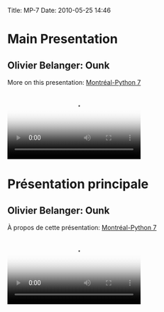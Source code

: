 Title: MP-7
Date: 2010-05-25 14:46

<p>
<!--:en-->

<style>#sidebar { display:none;} #content { width: 740px !important; } </style>
Main Presentation
=================

Olivier Belanger: Ounk
----------------------

More on this presentation: [Montréal-Python 7][]   

<video controls poster="http://montrealpython.org/videos/Montreal-Python-7-Olivier-Belanger-Ounk.jpg">
<source src="http://montrealpython.org/videos/Montreal-Python-7-Olivier-Belanger-Ounk.ogg" type="video/ogg"></source>
<source src="http://montrealpython.org/videos/Montreal-Python-7-Olivier-Belanger-Ounk.mp4" type="video/mp4"></source>
Your browser doesn't support HTML5. Please use the download link. If you
use Safari and want to use a libre format, install the Xiph QuickTime
Component at http://www.xiph.org/quicktime </video> <!--:--><!--:fr-->

<style>#sidebar { display:none;} #content { width: 740px !important; } </style>
Présentation principale
=======================

Olivier Belanger: Ounk
----------------------

À propos de cette présentation: [Montréal-Python 7][]   

<video controls poster="http://montrealpython.org/videos/Montreal-Python-7-Olivier-Belanger-Ounk.jpg">
<source src="http://montrealpython.org/videos/Montreal-Python-7-Olivier-Belanger-Ounk.ogg" type="video/ogg"></source>
<source src="http://montrealpython.org/videos/Montreal-Python-7-Olivier-Belanger-Ounk.mp4" type="video/mp4"></source>
Your browser doesn't support HTML5. Please use the download link. If you
use Safari and want to use a libre format, install the Xiph QuickTime
Component at http://www.xiph.org/quicktime </video><!--:-->

</p>

  [Montréal-Python 7]: http://wiki.montrealpython.org/index.php/Montréal-Python_7
